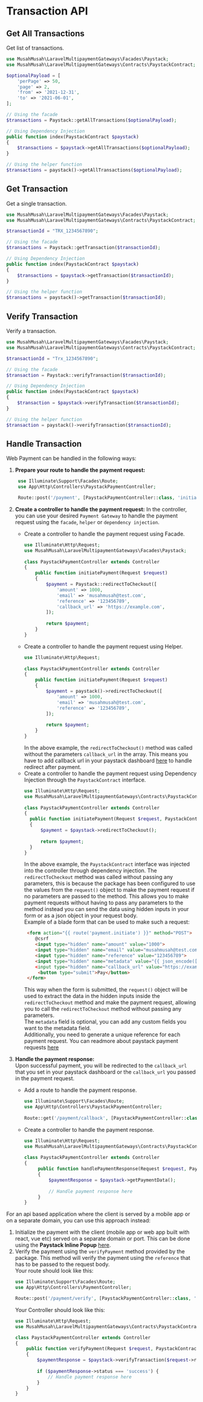 # Transaction API

## Get All Transactions

Get list of transactions.

```php
use MusahMusah\LaravelMultipaymentGateways\Facades\Paystack;
use MusahMusah\LaravelMultipaymentGateways\Contracts\PaystackContract;

$optionalPayload = [
    'perPage' => 50,
    'page' => 2,
    'from' => '2021-12-31',
    'to' => '2021-06-01',
];

// Using the facade
$transactions = Paystack::getAllTransactions($optionalPayload);

// Using Dependency Injection
public function index(PaystackContract $paystack)
{
    $transactions = $paystack->getAllTransactions($optionalPayload);
}

// Using the helper function
$transactions = paystack()->getAllTransactions($optionalPayload);

```

## Get Transaction

Get a single transaction.

```php
use MusahMusah\LaravelMultipaymentGateways\Facades\Paystack;
use MusahMusah\LaravelMultipaymentGateways\Contracts\PaystackContract;

$transactionId = "TRX_1234567890";

// Using the facade
$transactions = Paystack::getTransaction($transactionId);

// Using Dependency Injection
public function index(PaystackContract $paystack)
{
    $transactions = $paystack->getTransaction($transactionId);
}

// Using the helper function
$transactions = paystack()->getTransaction($transactionId);

```

## Verify Transaction 

Verify a transaction.

```php
use MusahMusah\LaravelMultipaymentGateways\Facades\Paystack;
use MusahMusah\LaravelMultipaymentGateways\Contracts\PaystackContract;

$transactionId = "Trx_1234567890";

// Using the facade
$transaction = Paystack::verifyTransaction($transactionId);

// Using Dependency Injection
public function index(PaystackContract $paystack)
{
    $transaction = $paystack->verifyTransaction($transactionId);
}

// Using the helper function
$transaction = paystack()->verifyTransaction($transactionId);

```


## Handle Transaction
Web Payment can be handled in the following ways:
1. **Prepare your route to handle the payment request:**
   ```php
    use Illuminate\Support\Facades\Route;
    use App\Http\Controllers\PaystackPaymentController;

    Route::post('/payment', [PaystackPaymentController::class, 'initiatePayment'])->name('payment.initiate');
    ```
   
2. **Create a controller to handle the payment request:** In the controller, you can use your desired `Payment Gateway` to handle the payment request using the `facade`, `helper` or `dependency injection`.
    - Create a controller to handle the payment request using Facade.
      ```php
      use Illuminate\Http\Request;
      use MusahMusah\LaravelMultipaymentGateways\Facades\Paystack;
     
      class PaystackPaymentController extends Controller
      {
          public function initiatePayment(Request $request)
          {
              $payment = Paystack::redirectToCheckout([
                  'amount' => 1000,
                  'email' => 'musahmusah@test.com',
                  'reference' => '123456789',
                  'callback_url' => 'https://example.com',
              ]);
             
              return $payment;
          }
      }
      ```
    - Create a controller to handle the payment request using Helper.
      ```php
      use Illuminate\Http\Request;
        
      class PaystackPaymentController extends Controller
      {
          public function initiatePayment(Request $request)
          {
              $payment = paystack()->redirectToCheckout([
                  'amount' => 1000,
                  'email' => 'musahmusah@test.com',
                  'reference' => '123456789',
              ]);
            
              return $payment;
          }
      }
      ```
      In the above example, the `redirectToCheckout()` method was called without the parameters
      `callback_url` in the array. This means you have to add callback url in your paystack dashboard
      [here](https://dashboard.paystack.com/#/settings/developer) to handle redirect after payment.
    - Create a controller to handle the payment request using Dependency Injection through the `PaystackContract` interface.
      ```php
      use Illuminate\Http\Request;
      use MusahMusah\LaravelMultipaymentGateways\Contracts\PaystackContract;
     
      class PaystackPaymentController extends Controller
      {
        public function initiatePayment(Request $request, PaystackContract $paystack)
        {
            $payment = $paystack->redirectToCheckout();
             
            return $payment;
        }
      }
      ```
      In the above example, the `PaystackContract` interface was injected into the controller through dependency injection.
      The `redirectToCheckout` method was called without passing any parameters, this is because the package has been configured 
      to use the values from the `request()` object to make the payment request if no parameters are passed to the method.
      This allows you to make payment requests without having to pass any parameters to the method instead you can send the data 
      using hidden inputs in your form or as a json object in your request body.  
      Example of a blade form that can be used to make such a request:
      ```html
       <form action="{{ route('payment.initiate') }}" method="POST">
          @csrf
          <input type="hidden" name="amount" value="1000">
          <input type="hidden" name="email" value="musahmusah@test.com">
          <input type="hidden" name="reference" value="123456789">
          <input type="hidden" name="metadata" value="{{ json_encode(['custom_fields' => ['name' => 'Musah Musah']]) }}"
          <input type="hidden" name="callback_url" value="https://example.com">
           <button type="submit">Pay</button>
       </form>
      ```
      This way when the form is submitted, the `request()` object will be used to extract the data in the hidden inputs inside the `redirectToCheckout` method and make the payment request, allowing you to call the `redirectToCheckout` method without passing any parameters.  
      The `metadata` field is optional, you can add any custom fields you want to the metadata field.   
      Additionally, you need to generate a unique reference for each payment request. You can readmore about paystack payment requests [here](https://developers.paystack.co/reference#initialize-a-transaction)

3. **Handle the payment response:**  
   Upon successful payment, you will be redirected to the `callback_url` that you set in your paystack dashboard or the `callback_url` you passed in the payment request.
    - Add a route to handle the payment response.
      ```php
      use Illuminate\Support\Facades\Route;
      use App\Http\Controllers\PaystackPaymentController;
    
      Route::get('/payment/callback', [PaystackPaymentController::class, 'handlePaymentResponse'])->name('payment.callback');
      ```
    - Create a controller to handle the payment response.
       ```php
       use Illuminate\Http\Request;
       use MusahMusah\LaravelMultipaymentGateways\Contracts\PaystackContract;
        
       class PaystackPaymentController extends Controller
       {
            public function handlePaymentResponse(Request $request, PaystackContract $paystack)
            {
                $paymentResponse = $paystack->getPaymentData();
                
                // Handle payment response here
            }
       }
      ```

For an api based application where the client is served by a mobile app or on a separate domain, you can use this approach instead:
1. Initialize the payment with the client (mobile app or web app built with react, vue etc) served on a separate domain or port. This can be
   done using the **Paystack Inline Popup** [here](https://paystack.com/docs/payments/accept-payments/#popup).
2. Verify the payment using the `verifyPayment` method provided by the package. This method will verify the payment using the `reference` that has to be passed to the request body.  
   Your route should look like this:
    ```php
    use Illuminate\Support\Facades\Route;
    use App\Http\Controllers\PaymentController;
    
    Route::post('/payment/verify', [PaystackPaymentController::class, 'verifyPayment'])->name('payment.verify');
    ```
   Your Controller should look like this:
    ```php
    use Illuminate\Http\Request;
    use MusahMusah\LaravelMultipaymentGateways\Contracts\PaystackContract;
    
    class PaystackPaymentController extends Controller
    {
        public function verifyPayment(Request $request, PaystackContract $paystack)
        {
            $paymentResponse = $paystack->verifyTransaction($request->reference);
            
            if ($paymentResponse->status === 'success') {
                // Handle payment response here
            }
        }
    }
    ```

